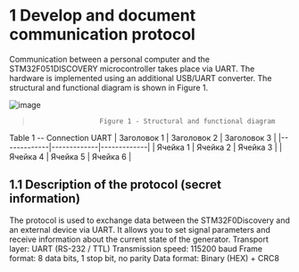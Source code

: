 # 1 Develop and document communication protocol
Communication between a personal computer and the STM32F051DISCOVERY microcontroller takes place via UART. The hardware is implemented using an additional USB/UART converter. The structural and functional diagram is shown in Figure 1.

![image](https://github.com/user-attachments/assets/87e82d2d-3c19-425e-bd1e-8634da0142ac)     
>                      Figure 1 - Structural and functional diagram



Table 1 -- Сonnection UART
| Заголовок 1 | Заголовок 2 | Заголовок 3 |
|-------------|-------------|-------------|
| Ячейка 1   | Ячейка 2   | Ячейка 3   |
| Ячейка 4   | Ячейка 5   | Ячейка 6   |

## 1.1 Description of the protocol (secret information)
The protocol is used to exchange data between the STM32F0Discovery and an external device via UART. It allows you to set signal parameters and receive information about the current state of the generator.
Transport layer: UART (RS-232 / TTL) 
Transmission speed: 115200 baud
Frame format: 8 data bits, 1 stop bit, no parity
Data format: Binary (HEX) + CRC8
